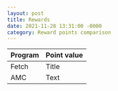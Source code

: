 ```yaml
---
layout: post
title: Rewards
date: 2021-11-28 13:31:00 -0000
category: Reward points comparison
---
```


| Program | Point value |
| ----------- | ----------- |
| Fetch | Title |
| AMC | Text |
